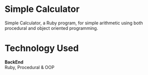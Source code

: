 # Simple Calculator
Simple Calculator, a Ruby program, for simple arithmetic using both procedural and object oriented programming.

# Technology Used
<b>BackEnd</b> <br />
Ruby, Procedural & OOP <br />
